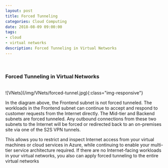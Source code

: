 ```yaml
---
layout: post
title: Forced Tunneling
categories: Cloud Computing
date: 2018-08-09 09:00:00
tags:
- cloud
- virtual networks
description: Forced Tunneling in Virtual Networks
---
```

<br/>

###  Forced Tunneling in Virtual Networks
                                
<br/>
![VNets](/img/VNets/forced-tunnel.jpg){:class="img-responsive"}
<br/>

In the diagram above, the Frontend subnet is not forced tunneled. The workloads in the Frontend subnet can continue to accept and respond to customer requests from the Internet directly. The Mid-tier and Backend subnets are forced tunneled. Any outbound connections from these two subnets to the Internet will be forced or redirected back to an on-premises site via one of the S2S VPN tunnels.                        

This allows you to restrict and inspect Internet access from your virtual machines or cloud services in Azure, while continuing to enable your multi-tier service architecture required. If there are no Internet-facing workloads in your virtual networks, you also can apply forced tunneling to the entire virtual networks                 

